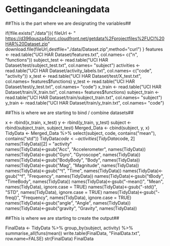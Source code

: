 # Gettingandcleaningdata

##This is the part where we are designating the variables##

if(!file.exists("./data")){
fileUrl <- " 
https://d396qusza40orc.cloudfront.net/getdata%2Fprojectfiles%2FUCI%20HAR%20Dataset.zip"
download.file(fileUrl,destfile="./data/Dataset.zip",method="curl")
}
features <- read.table("UCI HAR Dataset/features.txt", col.names= c("n", "functions"))
subject_test <- read.table("UCI HAR Dataset/test/subject_test.txt", col.names= "subject")
activities <- read.table("UCI HAR Dataset/activity_labels.txt", col.names= c("code", "activity"))
x_test <- read.table("UCI HAR Dataset/test/X_test.txt", col.names= features$functions)
y_test <- read.table("UCI HAR Dataset/test/y_test.txt", col.names= "code")
x_train <- read.table("UCI HAR Dataset/train/X_train.txt", col.names= features$functions)
subject_train <- read.table("UCI HAR Dataset/train/subject_train.txt", col.names= "subject")
y_train <- read.table("UCI HAR Dataset/train/y_train.txt", col.names= "code")

##This is where we are starting to bind / combine datasets##

x <- rbind(x_train, x_test)
y <- rbind(y_train, y_test)
subject <- rbind(subject_train, subject_test)
Merged_Data <- cbind(subject, y, x)
TidyData <- Merged_Data %>% select(subject, code, contains("mean"), contains("std"))
TidyData$code <- activities[TidyData$code, 2]
names(TidyData)[2] = "activity"                        
names(TidyData)<-gsub("Acc", "Accelerometer", names(TidyData))
names(TidyData)<-gsub("Gyro", "Gyroscope", names(TidyData))
names(TidyData)<-gsub("BodyBody", "Body", names(TidyData))
names(TidyData)<-gsub("Mag", "Magnitude", names(TidyData))
names(TidyData)<-gsub("^t", "Time", names(TidyData))
names(TidyData)<-gsub("^f", "Frequency", names(TidyData))
names(TidyData)<-gsub("tBody", "TimeBody", names(TidyData))
names(TidyData)<-gsub("-mean()", "Mean", names(TidyData), ignore.case = TRUE)
names(TidyData)<-gsub("-std()", "STD", names(TidyData), ignore.case = TRUE)
names(TidyData)<-gsub("-freq()", "Frequency", names(TidyData), ignore.case = TRUE)
names(TidyData)<-gsub("angle", "Angle", names(TidyData))
names(TidyData)<-gsub("gravity", "Gravity", names(TidyData))

##This is where we are starting to create the output##

FinalData <- TidyData %>%
  group_by(subject, activity) %>%
  summarise_all(funs(mean))
write.table(FinalData, "FinalData.txt", row.name=FALSE)
str(FinalData)
FinalData
